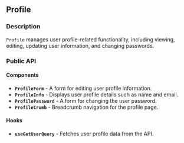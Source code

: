 ## Profile

### Description

`Profile` manages user profile-related functionality, including viewing, editing, updating user information, and changing passwords.

### Public API

#### Components

-   **`ProfileForm`** - A form for editing user profile information.
-   **`ProfileInfo`** - Displays user profile details such as name and email.
-   **`ProfilePassword`** - A form for changing the user password.
-   **`ProfileCrumb`** - Breadcrumb navigation for the profile page.

#### Hooks

-   **`useGetUserQuery`** - Fetches user profile data from the API.
